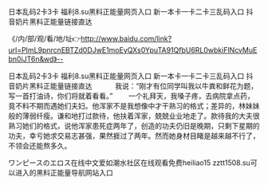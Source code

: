 日本乱码2卡3卡
福利8.su黑料正能量网页入口
新一本卡一卡二卡三乱码入口
抖音奶片黑料正能量链接直达


《/内/部/观/看/地/址👉http://www.baidu.com/link?url=PImL9pnrcnEBTZd0DJwE1moEyQXs0YpuTA91QfbU6RL0wbkiFlNcvMuEbn0iJT6n&wd》--

日本乱码2卡3卡
福利8.su黑料正能量网页入口
新一本卡一卡二卡三乱码入口
抖音奶片黑料正能量链接直达
　　　我说：“刚才有位同学叫我以牛粪和鲜花为题，写一首打油诗，你们将就着看看。”
　　一个礼拜天，我嗓子疼，去病院拿点药，竟不料不期而遇她们夫妇。他浑家不是我想像中才干熟习的格式；差异的，林妹妹般的薄弱纤瘦。谦和地打过款待，他扶着浑家，兢兢业业地走了。款待我的大夫很熟习她们的格式，说他浑家患死症两年了，创造的功夫仍旧是晚期，只剩下星期的功夫，幸亏她求交易志甚强，果然捱过了两年。然而她身材目睹是越来越不行了，不领会还能熬多久。





ワンピースのエロス在线中文爱如潮水社区在线观看免费heiliao15 zztt1508.su可以进入的黑料正能量导航网站入口
